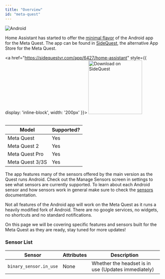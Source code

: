 ```yaml
---
title: "Overview"
id: "meta-quest"
---
```


![Android](/assets/android.svg)<br />

Home Assistant has started to offer the [minimal flavor](/core/android-flavors.md) of the Android app for the Meta Quest. The app can be found in [SideQuest](https://www.sidequestvr.com), the alternative App Store for the Meta Quest.

<a href="https://sidequestvr.com/app/6427/home-assistant" style={{ display: 'inline-block', width: '200px' }}>
    <img class="download-badge" width="175" src="https://sidequestvr.com/assets/images/branding/Get-it-on-SIDEQUEST.png" alt="Download on SideQuest" />
</a>
<br /><br />


| Model | Supported? |
| ----- | --------- |
| Meta Quest | Yes |
| Meta Quest 2 | Yes |
| Meta Quest Pro | Yes |
| Meta Quest 3/3S | Yes |

The app features many of the sensors offered by the main version as the Quest runs Android. Check out the Manage Sensors screen in settings to see what sensors are currently supported. To learn about each Android sensor and how sensors work in general make sure to check the [sensors](/core/sensors.md#android-sensors) documentation.

Not all features of the Android app will work on the Meta Quest as it runs a heavily modified fork of Android. There are no google services, no widgets, no shortcuts and no standard notifications.

On this page we will be covering specific features and sensors built for the Meta Quest as they are ready, stay tuned for more updates!

### Sensor List

| Sensor | Attributes | Description |
| --------- | --------- | ----------- |
|`binary_sensor.in_use` | None | Whether the headset is in use (Updates immediately) |

